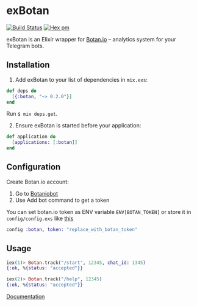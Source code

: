 # exBotan

[![Build
Status](https://travis-ci.org/mendab1e/exBotan.svg)](https://travis-ci.org/mendab1e/exBotan) [![Hex pm](https://img.shields.io/hexpm/v/botan.svg)](https://hex.pm/packages/botan)

exBotan is an Elixir wrapper for [Botan.io](http://botan.io) – analytics system for your Telegram bots.

## Installation

1. Add exBotan to your list of dependencies in `mix.exs`:

  ```elixir
  def deps do
    [{:botan, "~> 0.2.0"}]
  end
  ```
  Run `$ mix deps.get`.

2. Ensure exBotan is started before your application:

  ```elixir
  def application do
    [applications: [:botan]]
  end
  ```


## Configuration
Create Botan.io account:

 1. Go to [Botaniobot](https://telegram.me/botaniobot?start=src=github)
 2. Use Add bot command to get a token

You can set botan.io token as ENV variable `ENV[BOTAN_TOKEN]` or store it
in `config/config.exs` like [this](https://github.com/mendab1e/exBotan/blob/master/config/config.exs.example)

```elixir
config :botan, token: "replace_with_botan_token"
```

## Usage
```elixir
iex(1)> Botan.track("/start", 12345, chat_id: 1345)
{:ok, %{status: "accepted"}}

iex(2)> Botan.track("/help", 12345)
{:ok, %{status: "accepted"}}
```

[Documentation](http://hexdocs.pm/botan/Botan.html)
